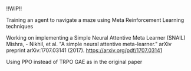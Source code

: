!!WIP!!

Training an agent to navigate a maze using Meta Reinforcement Learning techniques

Working on implementing a Simple Neural Attentive Meta Learner (SNAIL) Mishra, - Nikhil, et al. "A simple neural attentive meta-learner." arXiv preprint arXiv:1707.03141 (2017). https://arxiv.org/pdf/1707.03141

Using PPO instead of TRPO GAE as in the original paper
